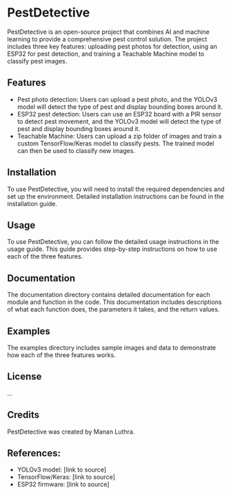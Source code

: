 # PestDetective

PestDetective is an open-source project that combines AI and machine learning to provide a comprehensive pest control solution. The project includes three key features: uploading pest photos for detection, using an ESP32 for pest detection, and training a Teachable Machine model to classify pest images.

## Features
- Pest photo detection: Users can upload a pest photo, and the YOLOv3 model will detect the type of pest and display bounding boxes around it.
- ESP32 pest detection: Users can use an ESP32 board with a PIR sensor to detect pest movement, and the YOLOv3 model will detect the type of pest and display bounding boxes around it.
- Teachable Machine: Users can upload a zip folder of images and train a custom TensorFlow/Keras model to classify pests. The trained model can then be used to classify new images.

## Installation
To use PestDetective, you will need to install the required dependencies and set up the environment. Detailed installation instructions can be found in the installation guide.

## Usage
To use PestDetective, you can follow the detailed usage instructions in the usage guide. This guide provides step-by-step instructions on how to use each of the three features.

## Documentation
The documentation directory contains detailed documentation for each module and function in the code. This documentation includes descriptions of what each function does, the parameters it takes, and the return values.

## Examples
The examples directory includes sample images and data to demonstrate how each of the three features works.

## License
...

## Credits
PestDetective was created by Manan Luthra. 

## References:

- YOLOv3 model: [link to source]
- TensorFlow/Keras: [link to source]
- ESP32 firmware: [link to source]


